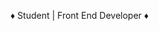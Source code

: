 &diams; Student | Front End Developer &diams;




<!---
mikaelakihl/mikaelakihl is a ✨ special ✨ repository because its `README.md` (this file) appears on your GitHub profile.
You can click the Preview link to take a look at your changes.
--->
